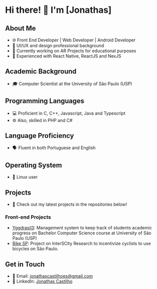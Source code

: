 # Hi there! 👋 I'm [Jonathas]

## About Me
- 🌐 Front End Developer | Web Developer | Android Developer
- 🎨 UI/UX and design professional background
- 🧪 Currently working on AR Projects for educational purposes
- 🚀 Experienced with React Native, ReactJS and NexJS

## Academic Background
- 🎓 Computer Scientist at the University of São Paulo (USP)

## Programming Languages
- 💻 Proficient in C, C++, Javascript, Java and Typescript
- ⚙️ Also, skilled in PHP and C#

## Language Proficiency
- 🗣 Fluent in both Portuguese and English

## Operating System
- 🐧 Linux user

## Projects
- 🚀 Check out my latest projects in the repositories below!

### Front-end Projects
- [Yggdrasil3](https://github.com/Xnths/yggdrasil3): Management system to keep track of students academic progress on Bachelor Computer Science course at University of São Paulo (USP)
- [Bike SP](https://gitlab.com/interscity/bikesp/bikespapp): Project on InterSCity Research to incentivize cyclists to use bicycles on São Paulo.

## Get in Touch
- 📧 Email: jonathascastilhoes@gmail.com
- 💼 LinkedIn: [Jonathas Castilho](https://www.linkedin.com/in/xnths/)
